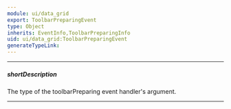 ```yaml
---
module: ui/data_grid
export: ToolbarPreparingEvent
type: Object
inherits: EventInfo,ToolbarPreparingInfo
uid: ui/data_grid:ToolbarPreparingEvent
generateTypeLink: 
---
```

---
##### shortDescription
The type of the toolbarPreparing event handler's argument.

---
<!-- Description goes here -->